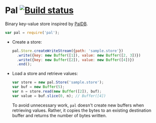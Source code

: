 # Pal [![Build status](https://travis-ci.org/mtth/pal.svg?branch=master)](https://travis-ci.org/mtth/pal)

Binary key-value store inspired by [PalDB](https://github.com/linkedin/PalDB).

```javascript
var pal = require('pal');
```

+ Create a store:

  ```javascript
  pal.Store.createWriteStream({path: 'sample.store'})
    .write({key: new Buffer([1]), value: new Buffer([2, 3])})
    .write({key: new Buffer([2]), value: new Buffer([4])})
    .end();
  ```

+ Load a store and retrieve values:

  ```javascript
  var store = new pal.Store('sample.store');
  var buf = new Buffer(5);
  var n = store.read(new Buffer([2]), buf);
  var value = buf.slice(0, n); // Buffer([4])
  ```

  To avoid unnecessary work, `pal` doesn't create new buffers when retrieving
  values. Rather, it copies the bytes to an existing destination buffer and
  returns the number of bytes written.
